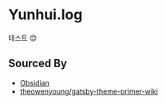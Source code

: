 # Yunhui.log

테스트 😊

## Sourced By

- [Obsidian](https://obsidian.md/)
- [theowenyoung/gatsby-theme-primer-wiki](https://github.com/theowenyoung/gatsby-theme-primer-wiki)
